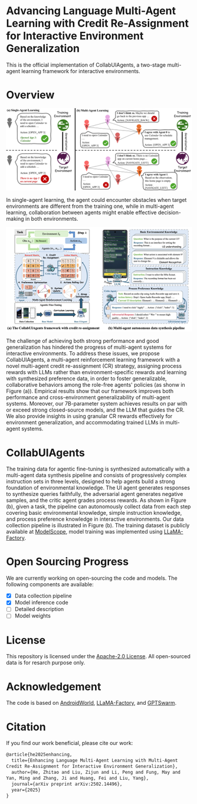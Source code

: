 <h1> Advancing Language Multi-Agent Learning with Credit Re-Assignment for Interactive Environment Generalization</h1>

This is the official implementation of CollabUIAgents, a two-stage multi-agent learning framework for interactive environments.

# Overview

![Illustration of (a) single-agent and (b) multi-agent learning for environment generalization.](./assets/top-case.png)

In single-agent learning, the agent could encounter obstacles when target environments are different from the training one, while in multi-agent learning, collaboration between agents might enable effective decision-making in both environments.

![Overview of our multi-agent learning framework](./assets/UIAgent.png)

The challenge of achieving both strong performance and good generalization has hindered the progress of multi-agent systems for interactive environments. To address these issues, we propose CollabUIAgents, a multi-agent reinforcement learning framework with a novel multi-agent credit re-assignment (CR) strategy, assigning process rewards with LLMs rather than environment-specific rewards and learning with synthesized preference data, in order to foster generalizable, collaborative behaviors among the role-free agents' policies (as shonw in Figure (a)).  Empirical results show that our framework improves both performance and cross-environment generalizability of multi-agent systems. Moreover, our 7B-parameter system achieves results on par with or exceed strong closed-source models, and the LLM that guides the CR. We also provide insights in using granular CR rewards effectively for environment generalization, and accommodating trained LLMs in multi-agent systems.

# CollabUIAgents

The training data for agentic fine-tuning is synthesized automatically with a multi-agent data synthesis pipeline and consists of progressively complex instruction sets in three levels, designed to help agents build a strong foundation of environmental knowledge. The UI agent generates responses to synthesize queries faithfully, the adversarial agent generates negative samples, and the critic agent grades process rewards. As shown in Figure (b), given a task, the pipeline can autonomously collect data from each step covering basic environmental knowledge, simple instruction knowledge, and process preference knowledge in interactive environments. Our data collection pipeline is illustrated in Figure (b). The training dataset is publicly available at [ModelScope](https://modelscope.cn/datasets/ZhouHe/CollabUIAgents), model training was implemented using [LLaMA-Factory](https://github.com/hiyouga/LLaMA-Factory).

# Open Sourcing Progress

We are currently working on open-sourcing the code and models. The following components are available:

- [x] Data collection pipeline
- [x] Model inference code
- [ ] Detailed description
- [ ] Model weights

# License

This repository is licensed under the [Apache-2.0 License](LICENSE). All open-sourced data is for resarch purpose only.

# Acknowledgement

The code is based on [AndroidWorld](https://github.com/google-research/android_world),  [LLaMA-Factory](https://github.com/hiyouga/LLaMA-Factory), and [GPTSwarm](https://github.com/metauto-ai/GPTSwarm).

# Citation
If you find our work beneficial, please cite our work:

```
@article{he2025enhancing,
  title={Enhancing Language Multi-Agent Learning with Multi-Agent Credit Re-Assignment for Interactive Environment Generalization},
  author={He, Zhitao and Liu, Zijun and Li, Peng and Fung, May and Yan, Ming and Zhang, Ji and Huang, Fei and Liu, Yang},
  journal={arXiv preprint arXiv:2502.14496},
  year={2025}
}
```